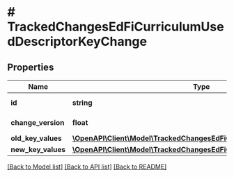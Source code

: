 # # TrackedChangesEdFiCurriculumUsedDescriptorKeyChange

## Properties

Name | Type | Description | Notes
------------ | ------------- | ------------- | -------------
**id** | **string** | Resource identifier | [optional]
**change_version** | **float** | Change version | [optional]
**old_key_values** | [**\OpenAPI\Client\Model\TrackedChangesEdFiCurriculumUsedDescriptorKey**](TrackedChangesEdFiCurriculumUsedDescriptorKey.md) |  | [optional]
**new_key_values** | [**\OpenAPI\Client\Model\TrackedChangesEdFiCurriculumUsedDescriptorKey**](TrackedChangesEdFiCurriculumUsedDescriptorKey.md) |  | [optional]

[[Back to Model list]](../../README.md#models) [[Back to API list]](../../README.md#endpoints) [[Back to README]](../../README.md)

